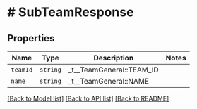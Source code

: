 # # SubTeamResponse



## Properties

Name | Type | Description | Notes
------------ | ------------- | ------------- | -------------
| `teamId` | ```string``` |  _t__TeamGeneral::TEAM_ID  |  |
| `name` | ```string``` |  _t__TeamGeneral::NAME  |  |

[[Back to Model list]](../../README.md#models) [[Back to API list]](../../README.md#endpoints) [[Back to README]](../../README.md)
